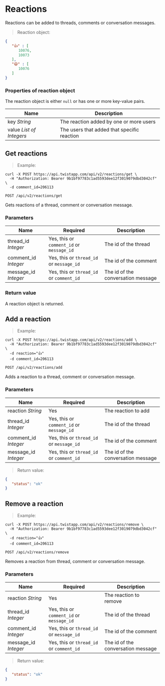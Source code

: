 # Reactions

Reactions can be added to threads, comments or conversation messages.

> Reaction object:

```json
{
   "👍" : [
      10076,
      10073
   ],
   "😄" : [
      10076
   ]
}
```

### Properties of reaction object

The reaction object is either `null` or has one or more key-value pairs.

| Name | Description |
| ---- | ----------- |
| key *String* | The reaction added by one or more users |
| value *List of Integers* | The users that added that specific reaction |


## Get reactions

> Example:

```shell
curl -X POST https://api.twistapp.com/api/v2/reactions/get \
  -H "Authorization: Bearer 9b1bf97783c1ad5593dee12f3019079dbd3042cf" \
  -d comment_id=206113
```

`POST /api/v2/reactions/get`

Gets reactions of a thread, comment or conversation message.

### Parameters

| Name | Required | Description |
| --- | --- | --- |
| thread_id *Integer* | Yes, this or `comment_id` or `message_id` | The id of the thread |
| comment_id *Integer* | Yes, this or `thread_id` or `message_id` | The id of the comment |
| message_id *Integer* | Yes, this or `thread_id` or `comment_id` | The id of the conversation message |

### Return value

A reaction object is returned.


## Add a reaction

> Example:

```shell
curl -X POST https://api.twistapp.com/api/v2/reactions/add \
  -H "Authorization: Bearer 9b1bf97783c1ad5593dee12f3019079dbd3042cf" \
  -d reaction="👍"
  -d comment_id=206113
```

`POST /api/v2/reactions/add`

Adds a reaction to a thread, comment or conversation message.

### Parameters

| Name | Required | Description |
| --- | --- | --- |
| reaction *String* | Yes | The reaction to add |
| thread_id *Integer* | Yes, this or `comment_id` or `message_id` | The id of the thread |
| comment_id *Integer* | Yes, this or `thread_id` or `message_id` | The id of the comment |
| message_id *Integer* | Yes, this or `thread_id` or `comment_id` | The id of the conversation message |

> Return value:

```json
{
   "status": "ok"
}
```


## Remove a reaction

> Example:

```shell
curl -X POST https://api.twistapp.com/api/v2/reactions/remove \
  -H "Authorization: Bearer 9b1bf97783c1ad5593dee12f3019079dbd3042cf" \
  -d reaction="👍"
  -d comment_id=206113
```

`POST /api/v2/reactions/remove`

Removes a reaction from thread, comment or conversation message.

### Parameters

| Name | Required | Description |
| --- | --- | --- |
| reaction *String* | Yes | The reaction to remove |
| thread_id *Integer* | Yes, this or `comment_id` or `message_id` | The id of the thread |
| comment_id *Integer* | Yes, this or `thread_id` or `message_id` | The id of the comment |
| message_id *Integer* | Yes, this or `thread_id` or `comment_id` | The id of the conversation message |

> Return value:

```json
{
   "status": "ok"
}
```
